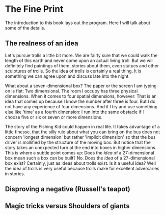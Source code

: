# The Fine Print

The introduction to this book lays out the program. Here I will talk about some of the details.



## The realness of an idea


Let's pursue trolls a little bit more. We are fairly sure that we could walk
the length of this earth and never come upon an actual living troll. But we will
definitely find paintings of them, stories about them, even statues and other
sculptures of trolls. So the idea of trolls is certainly a real thing. It is
something we can agree upon and discuss late into the night.


What about a seven-dimensional box? The paper or the screen I am typing on
is flat: Two dimensional. The room I occupy has three physical dimensions.
When it comes to four spatial dimensions, however: That is an idea that 
comes up because I know the number after three is four. But I do not have
any experience of four dimensions. And if I try and use something else 
like 'time' as a fourth dimension: I run into the same obstacle if I choose
five or six or seven or more dimensions. 


The story of the Fishing Kid could happen in real life. It takes advantage
of a little finesse, that the silly rule about what you can bring on the
bus does not concern 'longest dimension' but rather 'implicit dimension'
so that the bus driver is mollified by the structure of the moving box. 
But notice that the story takes an unexpected turn at the end into boxes
in higher dimensions. This is where a subtle point comes up: Does the 
*idea* of a 27-dimensional box mean such a box can be built? No. Does 
the *idea* of a 27-dimensional box exist? Certainly, just as ideas about
trolls exist. Is it a useful idea? Well the idea of trolls is very useful
because trolls make for excellent adversaries in stories. 


## Disproving a negative (Russell's teapot)


## Magic tricks versus Shoulders of giants




